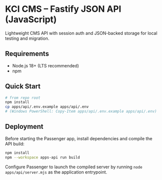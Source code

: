 # KCI CMS – Fastify JSON API (JavaScript)

Lightweight CMS API with session auth and JSON-backed storage for local testing and migration.

## Requirements
- Node.js 18+ (LTS recommended)
- npm

## Quick Start

```bash
# from repo root
npm install
cp apps/api/.env.example apps/api/.env
# (Windows PowerShell: Copy-Item apps/api/.env.example apps/api/.env)
```

## Deployment

Before starting the Passenger app, install dependencies and compile the API build:

```bash
npm install
npm --workspace apps-api run build
```

Configure Passenger to launch the compiled server by running `node apps/api/server.mjs` as the application entrypoint.
